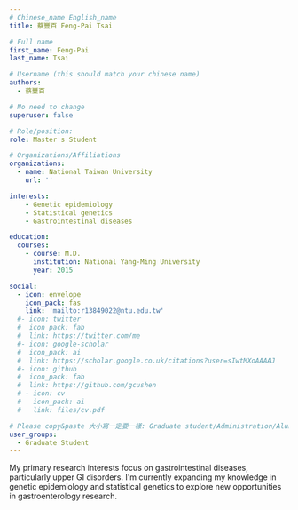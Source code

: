 ```yaml
---
# Chinese_name English_name
title: 蔡豐百 Feng-Pai Tsai

# Full name
first_name: Feng-Pai
last_name: Tsai

# Username (this should match your chinese name)
authors:
  - 蔡豐百

# No need to change
superuser: false

# Role/position: 
role: Master's Student

# Organizations/Affiliations
organizations:
  - name: National Taiwan University
    url: ''

interests:
    - Genetic epidemiology
    - Statistical genetics
    - Gastrointestinal diseases

education:
  courses:
    - course: M.D.
      institution: National Yang-Ming University
      year: 2015

social:
  - icon: envelope
    icon_pack: fas
    link: 'mailto:r13849022@ntu.edu.tw'
  #- icon: twitter
  #  icon_pack: fab
  #  link: https://twitter.com/me
  #- icon: google-scholar
  #  icon_pack: ai
  #  link: https://scholar.google.co.uk/citations?user=sIwtMXoAAAAJ
  #- icon: github
  #  icon_pack: fab
  #  link: https://github.com/gcushen
  # - icon: cv
  #   icon_pack: ai
  #   link: files/cv.pdf

# Please copy&paste 大小寫一定要一樣: Graduate student/Administration/Alumni
user_groups:
  - Graduate Student
---
```


My primary research interests focus on gastrointestinal diseases, particularly upper GI disorders. I'm currently expanding my knowledge in genetic epidemiology and statistical genetics to explore new opportunities in gastroenterology research.